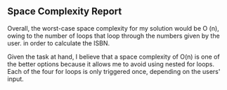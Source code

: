 ## Space Complexity Report

Overall, the worst-case space complexity for my solution would be O (n), owing to the number of loops that loop through the numbers given by the user. in order to calculate the ISBN.

Given the task at hand, I believe that a space complexity of O(n) is one of the better options because it allows me to avoid using nested for loops. Each of the four for loops is only triggered once, depending on the users' input.
